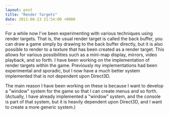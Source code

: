 ```yaml
---
layout: post
title: "Render Targets"
date: 2011-06-23 21:54:00 +0000
---
```

For a while now I've been experimenting with various techniques using render targets. That is, the usual render target is called the back buffer, you can draw a game simply by drawing to the back buffer directly, but it is also possible to render to a texture that has been created as a render target. This allows for various possibilities such as a mini-map display, mirrors, video playback, and so forth. I have been working on the implementation of render targets within the game. Previously my implementations had been experimental and sporadic, but I now have a much better system implemented that is not dependent upon Direct3D.

The main reason I have been working on these is because I want to develop a "window" system for the game so that I can create menus and so forth. (Actually, I have already implemented a "window" system, and the console is part of that system, but it is heavily dependent upon Direct3D, and I want to create a more generic system.)
